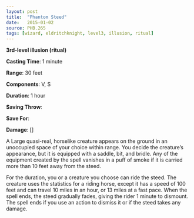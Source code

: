 ```yaml
---
layout: post
title:  "Phantom Steed"
date:   2015-01-02
source: PHB.265
tags: [wizard, eldritchknight, level3, illusion, ritual]
---
```


**3rd-level illusion (ritual)**

**Casting Time**: 1 minute

**Range**: 30 feet

**Components**: V, S

**Duration**: 1 hour

**Saving Throw**:

**Save For**:

**Damage**: []

A Large quasi-real, horselike creature appears on the ground in an unoccupied space of your choice within range. You decide the creature’s appearance, but it is equipped with a saddle, bit, and bridle. Any of the equipment created by the spell vanishes in a puff of smoke if it is carried more than 10 feet away from the steed.

For the duration, you or a creature you choose can ride the steed. The creature uses the statistics for a riding horse, except it has a speed of 100 feet and can travel 10 miles in an hour, or 13 miles at a fast pace. When the spell ends, the steed gradually fades, giving the rider 1 minute to dismount. The spell ends if you use an action to dismiss it or if the steed takes any damage.
